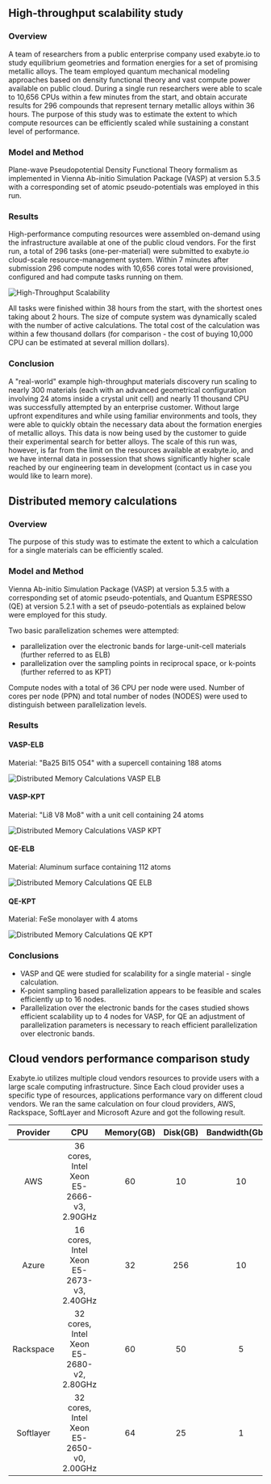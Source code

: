 ## High-throughput scalability study

### Overview

A team of researchers from a public enterprise company used exabyte.io to study equilibrium geometries and formation energies for a set of promising metallic alloys. The team employed quantum mechanical modeling approaches based on density functional theory and vast compute power available on public cloud. During a single run researchers were able to scale to 10,656 CPUs within a few minutes from the start, and obtain accurate results for 296 compounds that represent ternary metallic alloys within 36 hours. The purpose of this study was to estimate the extent to which compute resources can be efficiently scaled while sustaining a constant level of performance.

### Model and Method

Plane-wave Pseudopotential Density Functional Theory formalism as implemented in Vienna Ab-initio Simulation Package (VASP) at version 5.3.5 with a corresponding set of atomic pseudo-potentials was employed in this run.

### Results

High-performance computing resources were assembled on-demand using the infrastructure available at one of the public cloud vendors. For the first run, a total of 296 tasks (one-per-material) were submitted to exabyte.io cloud-scale resource-management system. Within 7 minutes after submission 296 compute nodes with 10,656 cores total were provisioned, configured and had compute tasks running on them.

![High-Throughput Scalability](../images/HighThroughputScalability.png "High-Throughput Scalability")

All tasks were finished within 38 hours from the start, with the shortest ones taking about 2 hours. The size of compute system was dynamically scaled with the number of active calculations. The total cost of the calculation was within a few thousand dollars (for comparison - the cost of buying 10,000 CPU can be estimated at several million dollars).


### Conclusion

A "real-world" example high-throughput materials discovery run scaling to nearly 300 materials (each with an advanced geometrical configuration involving 24 atoms inside a crystal unit cell) and nearly 11 thousand CPU was successfully attempted by an enterprise customer. Without large upfront expenditures and while using familiar environments and tools, they were able to quickly obtain the necessary data about the formation energies of metallic alloys. This data is now being used by the customer to guide their experimental search for better alloys. The scale of this run was, however, is far from the limit on the resources available at exabyte.io, and we have internal data in possession that shows significantly higher scale reached by our engineering team in development (contact us in case you would like to learn more).


## Distributed memory calculations

### Overview

The purpose of this study was to estimate the extent to which a calculation for a single materials can be efficiently scaled.


### Model and Method

Vienna Ab-initio Simulation Package (VASP) at version 5.3.5 with a corresponding set of atomic pseudo-potentials, and Quantum ESPRESSO (QE) at version 5.2.1 with a set of pseudo-potentials as explained below were employed for this study.

Two basic parallelization schemes were attempted:

* parallelization over the electronic bands for large-unit-cell materials (further referred to as ELB)
* parallelization over the sampling points in reciprocal space, or k-points (further referred to as  KPT)

Compute nodes with a total of 36 CPU per node were used. Number of cores per node (PPN) and total number of nodes (NODES) were used to distinguish between parallelization levels.

### Results

#### VASP-ELB

Material: "Ba25 Bi15 O54" with a supercell containing 188 atoms

![Distributed Memory Calculations VASP ELB](../images/DistributedMemoryCalculationsVASPELB.png "Distributed Memory Calculations VASP ELB")

#### VASP-KPT

Material: "Li8 V8 Mo8" with a unit cell containing 24 atoms

![Distributed Memory Calculations VASP KPT](../images/DistributedMemoryCalculationsVASPKPT.png "Distributed Memory Calculations VASP KPT")

#### QE-ELB

Material: Aluminum surface containing 112 atoms

![Distributed Memory Calculations QE ELB](../images/DistributedMemoryCalculationsQEELB.png "Distributed Memory Calculations QE ELB")

#### QE-KPT

Material: FeSe monolayer with 4 atoms

![Distributed Memory Calculations QE KPT](../images/DistributedMemoryCalculationsQEKPT.png "Distributed Memory Calculations QE KOT")


### Conclusions

* VASP and QE were studied for scalability for a single material - single calculation.
* K-point sampling based parallelization appears to be feasible and scales efficiently up to 16 nodes.
* Parallelization over the electronic bands for the cases studied shows efficient scalability up to 4 nodes for VASP, for QE an adjustment of parallelization parameters is necessary to reach efficient parallelization over electronic bands.

## Cloud vendors performance comparison study

Exabyte.io utilizes multiple cloud vendors resources to provide users with a large scale computing infrastructure. Since Each cloud provider uses a specific type of resources, applications performance vary on different cloud vendors. We ran the same calculation on four cloud providers, AWS, Rackspace, SoftLayer and Microsoft Azure and got the following result.

|Provider  |CPU                                      |Memory(GB) |Disk(GB) |Bandwidth(Gbps) |Benchmark(Second)|
|:--------:|:---------------------------------------:|:---------:|:-------:|:--------------:|:---------------:|
|AWS       |36 cores, Intel Xeon E5-2666-v3, 2.90GHz |60         |10       |10              |37.8             |
|Azure     |16 cores, Intel Xeon E5-2673-v3, 2.40GHz |32         |256      |10              |43.5             |
|Rackspace |32 cores, Intel Xeon E5-2680-v2, 2.80GHz |60         |50       |5               |49               |
|Softlayer |32 cores, Intel Xeon E5-2650-v0, 2.00GHz |64         |25       |1               |89.5             |
